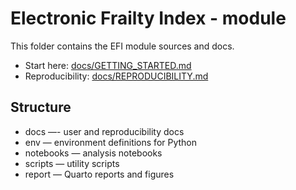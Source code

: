 # Electronic Frailty Index - module

This folder contains the EFI module sources and docs.

- Start here: [docs/GETTING_STARTED.md](docs/GETTING_STARTED.md)
- Reproducibility: [docs/REPRODUCIBILITY.md](docs/REPRODUCIBILITY.md)

## Structure

- docs —- user and reproducibility docs
- env — environment definitions for Python
- notebooks — analysis notebooks
- scripts — utility scripts
- report — Quarto reports and figures
